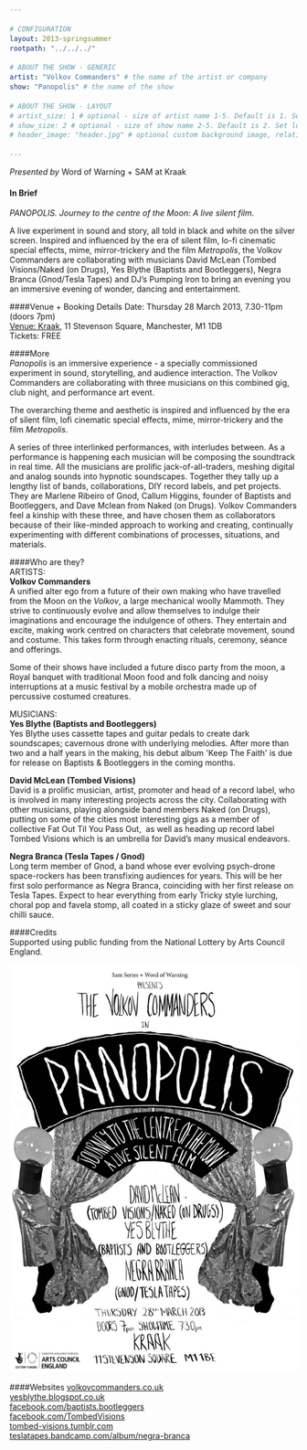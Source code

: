 ```yaml
---

# CONFIGURATION
layout: 2013-springsummer
rootpath: "../../../"

# ABOUT THE SHOW - GENERIC
artist: "Volkov Commanders" # the name of the artist or company
show: "Panopolis" # the name of the show

# ABOUT THE SHOW - LAYOUT
# artist_size: 1 # optional - size of artist name 1-5. Default is 1. Set longer names to lower values
# show_size: 2 # optional - size of show name 2-5. Default is 2. Set longer names to lower values
# header_image: "header.jpg" # optional custom background image, relative to current page

---
```

*Presented by* Word of Warning + SAM at Kraak    

#### In Brief
*PANOPOLIS. Journey to the centre of the Moon: A live silent film.*    

A live experiment in sound and story, all told in black and white on the silver screen. Inspired and influenced by the era of silent film, lo-fi cinematic special effects, mime, mirror-trickery and the film *Metropolis*, the Volkov Commanders are collaborating with musicians David McLean (Tombed Visions/Naked (on Drugs), Yes Blythe (Baptists and Bootleggers), Negra Branca (Gnod/Tesla Tapes) and DJ’s Pumping Iron to bring an evening you an immersive evening of wonder, dancing and entertainment.   

####Venue + Booking Details
Date: Thursday 28 March 2013, 7.30-11pm (doors 7pm)   
[Venue: Kraak](http://www.kraak.co/home/find-us/), 11 Stevenson Square, Manchester, M1 1DB    
Tickets: FREE    

####More    
*Panopolis* is an immersive experience - a specially commissioned experiment in sound, storytelling, and audience interaction. The Volkov Commanders are collaborating with three musicians on this combined gig, club night, and performance art event.    

The overarching theme and aesthetic is inspired and influenced by the era of silent film, lofi cinematic special effects, mime, mirror-trickery and the film *Metropolis*.    

A series of three interlinked performances, with interludes between. As a performance is happening each musician will be composing the soundtrack in real time. All the musicians are prolific jack-of-all-traders, meshing digital and analog sounds into hypnotic soundscapes. Together they tally up a lengthy list of bands, collaborations, DIY record labels, and pet projects. They are Marlene Ribeiro of Gnod, Callum Higgins, founder of Baptists and Bootleggers, and Dave Mclean from Naked (on Drugs). Volkov Commanders feel a kinship with these three, and have chosen them as collaborators because of their like-minded approach to working and creating, continually experimenting with different combinations of processes, situations, and materials.    

####Who are they?   
ARTISTS:    
**Volkov Commanders**    
A unified alter ego from a future of their own making who have travelled from the Moon on the *Volkov*, a large mechanical woolly Mammoth. They strive to continuously evolve and allow themselves to indulge their imaginations and encourage the indulgence of others. They entertain and excite, making work centred on characters that celebrate movement, sound and costume. This takes form through enacting rituals, ceremony, séance and offerings.    
    
Some of their shows have included a future disco party from the moon, a Royal banquet with traditional Moon food and folk dancing and noisy interruptions at a music festival by a mobile orchestra made up of percussive costumed creatures.   
 
MUSICIANS:    
**Yes Blythe (Baptists and Bootleggers)**    
Yes Blythe uses cassette tapes and guitar pedals to create dark soundscapes; cavernous drone with underlying melodies. After more than two and a half years in the making, his debut album 'Keep The Faith' is due for release on Baptists & Bootleggers in the coming months.

**David McLean (Tombed Visions)**    
David is a prolific musician, artist, promoter and head of a record label, who is involved in many interesting projects across the city. Collaborating with other musicians, playing alongside band members Naked (on Drugs), putting on some of the cities most interesting gigs as a member of collective Fat Out Til You Pass Out,  as well as heading up record label Tombed Visions which is an umbrella for David’s many musical endeavors.    

**Negra Branca (Tesla Tapes / Gnod)**    
Long term member of Gnod, a band whose ever evolving psych-drone space-rockers has been transfixing audiences for years. This will be her first solo performance as Negra Branca, coinciding with her first release on Tesla Tapes. Expect to hear everything from early Tricky style lurching, choral pop and favela stomp, all coated in a sticky glaze of sweet and sour chilli sauce.    

####Credits       
Supported using public funding from the National Lottery by Arts Council England.    

![Panopolis](Panopolis.jpg)    

####Websites
[volkovcommanders.co.uk](http://www.volkovcommanders.co.uk)    
[yesblythe.blogspot.co.uk](http://yesblythe.blogspot.co.uk/)    
[facebook.com/baptists.bootleggers](https://www.facebook.com/baptists.bootleggers)    
[facebook.com/TombedVisions](https://www.facebook.com/TombedVisions)    
[tombed-visions.tumblr.com](http://tombed-visions.tumblr.com/)    
[teslatapes.bandcamp.com/album/negra-branca](http://teslatapes.bandcamp.com/album/negra-branca)
